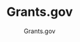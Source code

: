 ---
layout: resources-landing
title: "Grants.gov"
subtitle: "Grants.gov"
filters: federal-financial-assistance uniform-guidance website federal-agency
external_link: https://www.grants.gov/
---